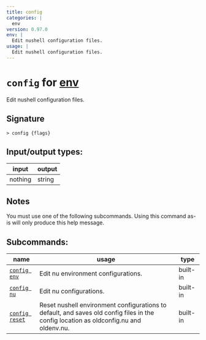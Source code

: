 ```yaml
---
title: config
categories: |
  env
version: 0.97.0
env: |
  Edit nushell configuration files.
usage: |
  Edit nushell configuration files.
---
```

<!-- This file is automatically generated. Please edit the command in https://github.com/nushell/nushell instead. -->

# `config` for [env](/commands/categories/env.md)

<div class='command-title'>Edit nushell configuration files.</div>

## Signature

```> config {flags} ```


## Input/output types:

| input   | output |
| ------- | ------ |
| nothing | string |

## Notes
You must use one of the following subcommands. Using this command as-is will only produce this help message.

## Subcommands:

| name                                             | usage                                                                                                                                 | type     |
| ------------------------------------------------ | ------------------------------------------------------------------------------------------------------------------------------------- | -------- |
| [`config env`](/commands/docs/config_env.md)     | Edit nu environment configurations.                                                                                                   | built-in |
| [`config nu`](/commands/docs/config_nu.md)       | Edit nu configurations.                                                                                                               | built-in |
| [`config reset`](/commands/docs/config_reset.md) | Reset nushell environment configurations to default, and saves old config files in the config location as oldconfig.nu and oldenv.nu. | built-in |
